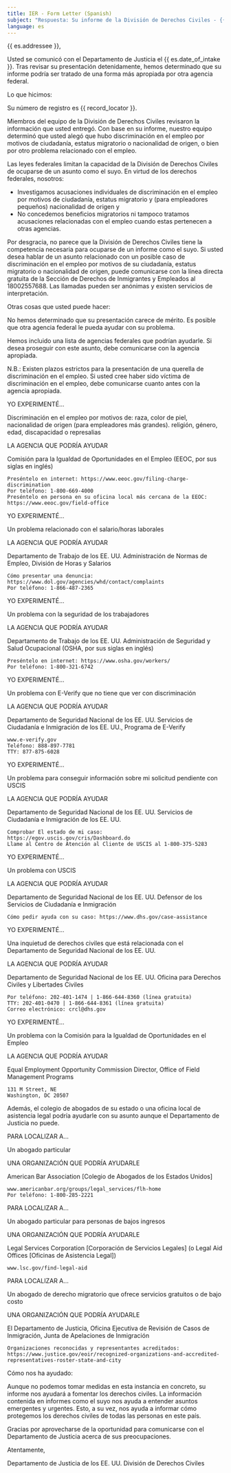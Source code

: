 ```yaml
---
title: IER - Form Letter (Spanish)
subject: "Respuesta: Su informe de la División de Derechos Civiles - {{ record_locator }} de la Sección {{ es.section_name }}"
language: es
---
```

{{ es.addressee }},

Usted se comunicó con el Departamento de Justicia el {{ es.date_of_intake }}. Tras revisar su presentación detenidamente, hemos determinado que su informe podría ser tratado de una forma más apropiada por otra agencia federal.


Lo que hicimos:

Su número de registro es {{ record_locator }}.

Miembros del equipo de la División de Derechos Civiles revisaron la información que usted entregó. Con base en su informe, nuestro equipo determinó que usted alegó que hubo discriminación en el empleo por motivos de ciudadanía, estatus migratorio o nacionalidad de origen, o bien por otro problema relacionado con el empleo.

Las leyes federales limitan la capacidad de la División de Derechos Civiles de ocuparse de un asunto como el suyo. En virtud de los derechos federales, nosotros:

  - Investigamos acusaciones individuales de discriminación en el empleo por motivos de ciudadanía, estatus migratorio y (para empleadores pequeños) nacionalidad de origen y
  - No concedemos beneficios migratorios ni tampoco tratamos acusaciones relacionadas con el empleo cuando estas pertenecen a otras agencias.

Por desgracia, no parece que la División de Derechos Civiles tiene la competencia necesaria para ocuparse de un informe como el suyo. Si usted desea hablar de un asunto relacionado con un posible caso de discriminación en el empleo por motivos de su ciudadanía, estatus migratorio o nacionalidad de origen, puede comunicarse con la línea directa gratuita de la Sección de Derechos de Inmigrantes y Empleados al 18002557688. Las llamadas pueden ser anónimas y existen servicios de interpretación.


Otras cosas que usted puede hacer:

No hemos determinado que su presentación carece de mérito. Es posible que otra agencia federal le pueda ayudar con su problema.

Hemos incluido una lista de agencias federales que podrían ayudarle. Si desea proseguir con este asunto, debe comunicarse con la agencia apropiada.

N.B.: Existen plazos estrictos para la presentación de una querella de discriminación en el empleo. Si usted cree haber sido víctima de discriminación en el empleo, debe comunicarse cuanto antes con la agencia apropiada.


YO EXPERIMENTÉ…

Discriminación en el empleo por motivos de: raza, color de piel, nacionalidad de origen (para empleadores más grandes). religión, género, edad, discapacidad o represalias

LA AGENCIA QUE PODRÍA AYUDAR

Comisión para la Igualdad de Oportunidades en el Empleo (EEOC, por sus siglas en inglés)

    Preséntelo en internet: https://www.eeoc.gov/filing-charge-discrimination
    Por teléfono: 1-800-669-4000
    Preséntelo en persona en su oficina local más cercana de la EEOC: https://www.eeoc.gov/field-office


YO EXPERIMENTÉ…

Un problema relacionado con el salario/horas laborales

LA AGENCIA QUE PODRÍA AYUDAR

Departamento de Trabajo de los EE. UU.
Administración de Normas de Empleo, División de Horas y Salarios 

    Cómo presentar una denuncia: https://www.dol.gov/agencies/whd/contact/complaints
    Por teléfono: 1-866-487-2365


YO EXPERIMENTÉ…

Un problema con la seguridad de los trabajadores

LA AGENCIA QUE PODRÍA AYUDAR

Departamento de Trabajo de los EE. UU.
Administración de Seguridad y Salud Ocupacional (OSHA, por sus siglas en inglés) 

    Preséntelo en internet: https://www.osha.gov/workers/
    Por teléfono: 1-800-321-6742


YO EXPERIMENTÉ…

Un problema con E-Verify que no tiene que ver con discriminación

LA AGENCIA QUE PODRÍA AYUDAR

Departamento de Seguridad Nacional de los EE. UU.
Servicios de Ciudadanía e Inmigración de los EE. UU., Programa de E-Verify

    www.e-verify.gov
    Teléfono: 888-897-7781
    TTY: 877-875-6028


YO EXPERIMENTÉ…

Un problema para conseguir información sobre mi solicitud pendiente con USCIS

LA AGENCIA QUE PODRÍA AYUDAR

Departamento de Seguridad Nacional de los EE. UU.
Servicios de Ciudadanía e Inmigración de los EE. UU.

    Comprobar El estado de mi caso: https://egov.uscis.gov/cris/Dashboard.do
    Llame al Centro de Atención al Cliente de USCIS al 1-800-375-5283


YO EXPERIMENTÉ…

Un problema con USCIS

LA AGENCIA QUE PODRÍA AYUDAR

Departamento de Seguridad Nacional de los EE. UU.
Defensor de los Servicios de Ciudadanía e Inmigración

    Cómo pedir ayuda con su caso: https://www.dhs.gov/case-assistance


YO EXPERIMENTÉ…

Una inquietud de derechos civiles que está relacionada con el Departamento de Seguridad Nacional de los EE. UU.

LA AGENCIA QUE PODRÍA AYUDAR

Departamento de Seguridad Nacional de los EE. UU.
Oficina para Derechos Civiles y Libertades Civiles

    Por teléfono: 202-401-1474 | 1-866-644-8360 (línea gratuita)
    TTY: 202-401-0470 | 1-866-644-8361 (línea gratuita)
    Correo electrónico: crcl@dhs.gov


YO EXPERIMENTÉ…

Un problema con la Comisión para la Igualdad de Oportunidades en el Empleo

LA AGENCIA QUE PODRÍA AYUDAR

Equal Employment Opportunity Commission
Director, Office of Field Management Programs 

    131 M Street, NE 
    Washington, DC 20507


Además, el colegio de abogados de su estado o una oficina local de asistencia legal podría ayudarle con su asunto aunque el Departamento de Justicia no puede.


PARA LOCALIZAR A…

Un abogado particular

UNA ORGANIZACIÓN QUE PODRÍA AYUDARLE

American Bar Association [Colegio de Abogados de los Estados Unidos]

    www.americanbar.org/groups/legal_services/flh-home
    Por teléfono: 1-800-285-2221


PARA LOCALIZAR A…

Un abogado particular para personas de bajos ingresos

UNA ORGANIZACIÓN QUE PODRÍA AYUDARLE

Legal Services Corporation [Corporación de Servicios Legales] (o Legal Aid Offices [Oficinas de Asistencia Legal])

    www.lsc.gov/find-legal-aid


PARA LOCALIZAR A…

Un abogado de derecho migratorio que ofrece servicios gratuitos o de bajo costo

UNA ORGANIZACIÓN QUE PODRÍA AYUDARLE

El Departamento de Justicia, Oficina Ejecutiva de Revisión de Casos de Inmigración, Junta de Apelaciones de Inmigración

    Organizaciones reconocidas y representantes acreditados: https://www.justice.gov/eoir/recognized-organizations-and-accredited-representatives-roster-state-and-city


Cómo nos ha ayudado:

Aunque no podemos tomar medidas en esta instancia en concreto, su informe nos ayudará a fomentar los derechos civiles. La información contenida en informes como el suyo nos ayuda a entender asuntos emergentes y urgentes. Esto, a su vez, nos ayuda a informar cómo protegemos los derechos civiles de todas las personas en este país.

Gracias por aprovecharse de la oportunidad para comunicarse con el Departamento de Justicia acerca de sus preocupaciones.


Atentamente,

Departamento de Justicia de los EE. UU.
División de Derechos Civiles
